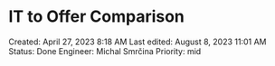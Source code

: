 # IT to Offer Comparison

Created: April 27, 2023 8:18 AM
Last edited: August 8, 2023 11:01 AM
Status: Done
Engineer: Michal Smrčina
Priority: mid
